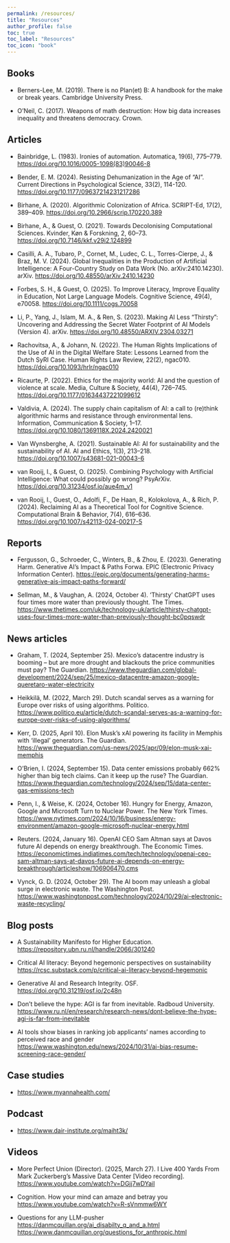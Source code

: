 ```yaml
---
permalink: /resources/
title: "Resources"
author_profile: false
toc: true
toc_label: "Resources"
toc_icon: "book"
---
```


## Books
- Berners-Lee, M. (2019). There is no Plan(et) B: A handbook for the make or break years. Cambridge University Press.

- O’Neil, C. (2017). Weapons of math destruction: How big data increases inequality and threatens democracy. Crown.

## Articles

- Bainbridge, L. (1983). Ironies of automation. Automatica, 19(6), 775–779. <https://doi.org/10.1016/0005-1098(83)90046-8>

- Bender, E. M. (2024). Resisting Dehumanization in the Age of “AI”. Current Directions in Psychological Science, 33(2), 114-120.  <https://doi.org/10.1177/09637214231217286>

- Birhane, A. (2020). Algorithmic Colonization of Africa. SCRIPT-Ed, 17(2), 389–409. <https://doi.org/10.2966/scrip.170220.389>

- Birhane, A., & Guest, O. (2021). Towards Decolonising Computational Sciences. Kvinder, Køn & Forskning, 2, 60–73. <https://doi.org/10.7146/kkf.v29i2.124899>

- Casilli, A. A., Tubaro, P., Cornet, M., Ludec, C. L., Torres-Cierpe, J., & Braz, M. V. (2024). Global Inequalities in the Production of Artificial Intelligence: A Four-Country Study on Data Work (No. arXiv:2410.14230). arXiv. <https://doi.org/10.48550/arXiv.2410.14230>

- Forbes, S. H., & Guest, O. (2025). To Improve Literacy, Improve Equality in Education, Not Large Language Models. Cognitive Science, 49(4), e70058. <https://doi.org/10.1111/cogs.70058>

- Li, P., Yang, J., Islam, M. A., & Ren, S. (2023). Making AI Less “Thirsty”: Uncovering and Addressing the Secret Water Footprint of AI Models (Version 4). arXiv. <https://doi.org/10.48550/ARXIV.2304.03271>

- Rachovitsa, A., & Johann, N. (2022). The Human Rights Implications of the Use of AI in the Digital Welfare State: Lessons Learned from the Dutch SyRI Case. Human Rights Law Review, 22(2), ngac010. <https://doi.org/10.1093/hrlr/ngac010>

- Ricaurte, P. (2022). Ethics for the majority world: AI and the question of violence at scale. Media, Culture & Society, 44(4), 726–745. <https://doi.org/10.1177/01634437221099612>

- Valdivia, A. (2024). The supply chain capitalism of AI: a call to (re)think algorithmic harms and resistance through environmental lens. Information, Communication & Society, 1–17. <https://doi.org/10.1080/1369118X.2024.2420021>

- Van Wynsberghe, A. (2021). Sustainable AI: AI for sustainability and the sustainability of AI. AI and Ethics, 1(3), 213–218. <https://doi.org/10.1007/s43681-021-00043-6>

- van Rooij, I., & Guest, O. (2025). Combining Psychology with Artificial Intelligence: What could possibly go wrong? PsyArXiv. <https://doi.org/10.31234/osf.io/aue4m_v1>

- van Rooij, I., Guest, O., Adolfi, F., De Haan, R., Kolokolova, A., & Rich, P. (2024). Reclaiming AI as a Theoretical Tool for Cognitive Science. Computational Brain & Behavior, 7(4), 616–636. <https://doi.org/10.1007/s42113-024-00217-5>



## Reports 

- Fergusson, G., Schroeder, C., Winters, B., & Zhou, E. (2023). Generating Harm. Generative AI’s Impact & Paths Forwa. EPIC (Electronic Privacy Information Center). <https://epic.org/documents/generating-harms-generative-ais-impact-paths-forward/>

- Sellman, M., & Vaughan, A. (2024, October 4). ‘Thirsty’ ChatGPT uses four times more water than previously thought. The Times. <https://www.thetimes.com/uk/technology-uk/article/thirsty-chatgpt-uses-four-times-more-water-than-previously-thought-bc0pqswdr>


## News articles


- Graham, T. (2024, September 25). Mexico’s datacentre industry is booming – but are more drought and blackouts the price communities must pay? The Guardian. <https://www.theguardian.com/global-development/2024/sep/25/mexico-datacentre-amazon-google-queretaro-water-electricity>

- Heikkilä, M. (2022, March 29). Dutch scandal serves as a warning for Europe over risks of using algorithms. Politico. <https://www.politico.eu/article/dutch-scandal-serves-as-a-warning-for-europe-over-risks-of-using-algorithms/>

- Kerr, D. (2025, April 10). Elon Musk’s xAI powering its facility in Memphis with ‘illegal’ generators. The Guardian. <https://www.theguardian.com/us-news/2025/apr/09/elon-musk-xai-memphis>

- O’Brien, I. (2024, September 15). Data center emissions probably 662% higher than big tech claims. Can it keep up the ruse? The Guardian. <https://www.theguardian.com/technology/2024/sep/15/data-center-gas-emissions-tech>

- Penn, I., & Weise, K. (2024, October 16). Hungry for Energy, Amazon, Google and Microsoft Turn to Nuclear Power. The New York Times. <https://www.nytimes.com/2024/10/16/business/energy-environment/amazon-google-microsoft-nuclear-energy.html>

- Reuters. (2024, January 16). OpenAI CEO Sam Altman says at Davos future AI depends on energy breakthrough. The Economic Times. <https://economictimes.indiatimes.com/tech/technology/openai-ceo-sam-altman-says-at-davos-future-ai-depends-on-energy-breakthrough/articleshow/106906470.cms>

- Vynck, G. D. (2024, October 29). The AI boom may unleash a global surge in electronic waste. The Washington Post. <https://www.washingtonpost.com/technology/2024/10/29/ai-electronic-waste-recycling/>



## Blog posts

- A Sustainability Manifesto for Higher Education. <br> <https://repository.ubn.ru.nl/handle/2066/301240>

- Critical AI literacy: Beyond hegemonic perspectives on sustainability <br> <https://rcsc.substack.com/p/critical-ai-literacy-beyond-hegemonic>

- Generative AI and Research Integrity. OSF. <br> <https://doi.org/10.31219/osf.io/2c48n>

- Don’t believe the hype: AGI is far from inevitable. Radboud University. <https://www.ru.nl/en/research/research-news/dont-believe-the-hype-agi-is-far-from-inevitable>

- AI tools show biases in ranking job applicants’ names according to perceived race and gender <br> <https://www.washington.edu/news/2024/10/31/ai-bias-resume-screening-race-gender/>	

## Case studies

- <https://www.myannahealth.com/>


## Podcast

- <https://www.dair-institute.org/maiht3k/>


## Videos

- More Perfect Union (Director). (2025, March 27). I Live 400 Yards From Mark Zuckerberg’s Massive Data Center [Video recording]. <https://www.youtube.com/watch?v=DGjj7wDYaiI>

- Cognition. How your mind can amaze and betray you <br> <https://www.youtube.com/watch?v=R-sVnmmw6WY>

- Questions for any LLM-pusher <br> <https://danmcquillan.org/ai_disabilty_q_and_a.html> <br> <https://www.danmcquillan.org/questions_for_anthropic.html>
 
